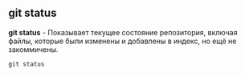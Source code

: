 ## git status
**git status** - Показывает текущее состояние репозитория, включая файлы, которые были изменены и добавлены в индекс, но ещё не закоммичены.

```bash=
git status